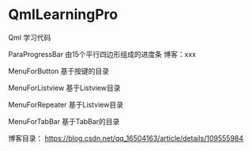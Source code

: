 # QmlLearningPro
Qml 学习代码

ParaProgressBar
由15个平行四边形组成的进度条
博客：xxx


MenuForButton 
基于按键的目录

MenuForListview
基于Listview目录

MenuForRepeater
基于Listview目录

MenuForTabBar
基于TabBar的目录

博客目录： https://blog.csdn.net/qq_16504163/article/details/109555984

